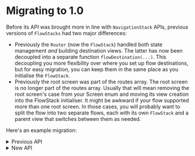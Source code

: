# Migrating to 1.0

Before its API was brought more in line with `NavigationStack` APIs, previous versions of `FlowStacks` had two major differences:

- Previously the `Router` (now the `FlowStack`) handled both state management _and_ building destination views. The latter has now been decoupled into a separate function `flowDestination(...)`. This decoupling you more flexibility over where you set up flow destinations, but for easy migration, you can keep them in the same place as you initialise the `FlowStack`.
- Previously the root screen was part of the routes array. The root screen is no longer part of the routes array. Usually that will mean removing the root screen's case from your Screen enum and moving its view creation into the FlowStack initialiser. It might be awkward if your flow supported more than one root screen. In those cases, you will probably want to split the flow into two separate flows, each with its own `FlowStack` and a parent view that switches between them as needed.
  
Here's an example migration:

<details>
 <summary>Previous API</summary>

```swift
enum Screen {
  case home
  case numberList
  case numberDetail(Int)
}

struct AppCoordinator: View {
  @State var routes: Routes<Screen> = [.root(.home)]
    
  var body: some View {
    Router($routes, embedInNavigationView: true) { screen, _ in
      switch screen {
      case .home:
        HomeView()
      case .numberList:
        NumberListView()
      case .numberDetail(let number):
        NumberDetailView(number: number)
      }
    }
  }
}
```

</details>

<details>
 <summary>New API</summary>

```swift
enum Screen {
  case numberList
  case numberDetail(Int)
}

struct AppCoordinator: View {
  @State var routes: [Route<Screen>] = []
    
  var body: some View {
    FlowStack($routes, withNavigation: true) { 
      HomeView()
        .flowDestination(for: Screen.self) { screen in
          switch screen {
          case .numberList:
            NumberListView()
          case .numberDetail(let number):
            NumberDetailView(number: number)
        }
    }
  }
}
```

</details>

